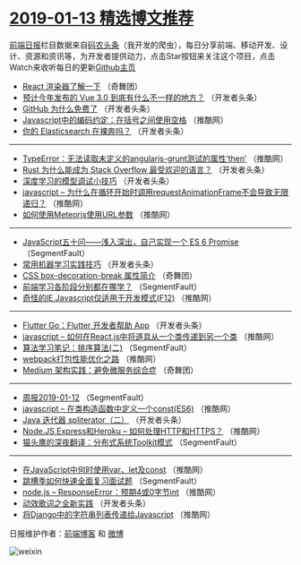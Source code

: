 # [2019-01-13 精选博文推荐](http://hao.caibaojian.com/date/2019/01/13)

[前端日报](http://caibaojian.com/c/news)栏目数据来自[码农头条](http://hao.caibaojian.com/)（我开发的爬虫），每日分享前端、移动开发、设计、资源和资讯等，为开发者提供动力，点击Star按钮来关注这个项目，点击Watch来收听每日的更新[Github主页](https://github.com/kujian/frontendDaily)
* [React 渲染器了解一下](http://hao.caibaojian.com/97675.html) （奇舞团）
* [预计今年发布的 Vue 3.0 到底有什么不一样的地方？](http://hao.caibaojian.com/97619.html) （开发者头条）
* [GitHub 为什么免费了](http://hao.caibaojian.com/97617.html) （开发者头条）
* [Javascript中的编码约定：在括号之间使用空格](http://hao.caibaojian.com/97657.html) （推酷网）
* [你的 Elasticsearch 在裸奔吗？](http://hao.caibaojian.com/97629.html) （开发者头条）

***
* [TypeError：无法读取未定义的angularjs-grunt测试的属性’then’](http://hao.caibaojian.com/97659.html) （推酷网）
* [Rust 为什么能成为 Stack Overflow 最受欢迎的语言？](http://hao.caibaojian.com/97620.html) （开发者头条）
* [深度学习的模型调试小技巧](http://hao.caibaojian.com/97632.html) （开发者头条）
* [javascript – 为什么在循环开始时调用requestAnimationFrame不会导致无限递归？](http://hao.caibaojian.com/97662.html) （推酷网）
* [如何使用Meteorjs使用URL参数](http://hao.caibaojian.com/97664.html) （推酷网）

***
* [JavaScript五十问——浅入深出，自己实现一个 ES 6 Promise](http://hao.caibaojian.com/97603.html) （SegmentFault）
* [常用机器学习实践技巧](http://hao.caibaojian.com/97635.html) （开发者头条）
* [CSS box-decoration-break 属性简介](http://hao.caibaojian.com/97677.html) （奇舞团）
* [前端学习各阶段分别都在哪学？](http://hao.caibaojian.com/97614.html) （SegmentFault）
* [奇怪的IE,Javascript仅适用于开发模式(F12)](http://hao.caibaojian.com/97654.html) （推酷网）

***
* [Flutter Go：Flutter 开发者帮助 App](http://hao.caibaojian.com/97625.html) （开发者头条）
* [javascript – 如何在React.js中将道具从一个类传递到另一个类](http://hao.caibaojian.com/97665.html) （推酷网）
* [算法学习笔记：排序算法(二)](http://hao.caibaojian.com/97604.html) （SegmentFault）
* [webpack打包性能优化之路](http://hao.caibaojian.com/97644.html) （推酷网）
* [Medium 架构实践：避免微服务综合症](http://hao.caibaojian.com/97678.html) （奇舞团）

***
* [周报2019-01-12](http://hao.caibaojian.com/97615.html) （SegmentFault）
* [javascript – 在类构造函数中定义一个const(ES6)](http://hao.caibaojian.com/97655.html) （推酷网）
* [Java 迭代器 spliterator（二）](http://hao.caibaojian.com/97626.html) （开发者头条）
* [Node.JS,Express和Heroku – 如何处理HTTP和HTTPS？](http://hao.caibaojian.com/97666.html) （推酷网）
* [猫头鹰的深夜翻译：分布式系统Toolkit模式](http://hao.caibaojian.com/97605.html) （SegmentFault）

***
* [在JavaScript中何时使用var、let及const](http://hao.caibaojian.com/97645.html) （推酷网）
* [跳槽季如何快速全面复习面试题](http://hao.caibaojian.com/97616.html) （SegmentFault）
* [node.js – ResponseError：预期4或0字节int](http://hao.caibaojian.com/97656.html) （推酷网）
* [动效歌词之全新实践](http://hao.caibaojian.com/97627.html) （开发者头条）
* [将Django中的字符串列表传递给Javascript](http://hao.caibaojian.com/97667.html) （推酷网）

日报维护作者：[前端博客](http://caibaojian.com/) 和 [微博](http://caibaojian.com/go/weibo)

![weixin](https://user-images.githubusercontent.com/3055447/38468989-651132ac-3b80-11e8-8e6b-15122322a9d7.png)
